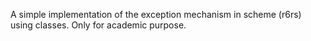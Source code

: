 A simple implementation of the exception mechanism in scheme (r6rs) using classes.
Only for academic purpose.
